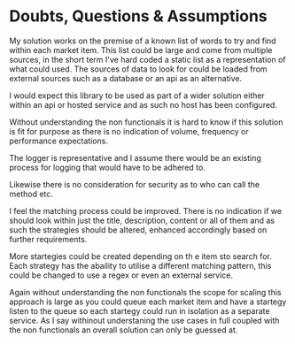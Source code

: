 # Doubts, Questions & Assumptions 
My solution works on the premise of a known list of words to try and find within each market item.  This list could be large and come from multiple sources, in the short term I've hard coded a static list as a representation of what could used.  The sources of data to look for could be loaded from external sources such as a database or an api as an alternative.

I would expect this library to be used as part of a wider solution either within an api or hosted service and as such no host has been configured.

Without understanding the non functionals it is hard to know if this solution is fit for purpose as there is no indication of volume,  frequency or performance expectations.

The logger is representative and I assume there would be an existing process for logging that would have to be adhered to.

Likewise there is no consideration for security as to who can call the method etc.

I feel the matching process could be improved.  There is no indication if we should look within just the title, description, content or all of them and as such the strategies should be altered, enhanced accordingly based on further requirements.

More startegies could be created depending on th e item sto search for.  Each strategy has the abaility to utilise a different matching pattern, this could be changed to use a regex or even an external service.

Again without understanding the non functionals the scope for scaling this approach is large as you could queue each market item and have a startegy listen to the queue so each startegy could run in isolation as a separate service.  As I say withinout understaning the use cases in full coupled with the non functionals an overall solution can only be guessed at.
